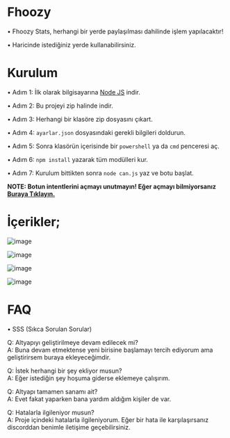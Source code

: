 # Fhoozy

• Fhoozy Stats, herhangi bir yerde paylaşılması dahilinde işlem yapılacaktır!

• Haricinde istediğiniz yerde kullanabilirsiniz.

# Kurulum

• Adım 1: İlk olarak bilgisayarına [Node JS](https://nodejs.org/en/) indir.

• Adım 2: Bu projeyi zip halinde indir.

• Adım 3: Herhangi bir klasöre zip dosyasını çıkart.

• Adım 4: `ayarlar.json` dosyasındaki gerekli bilgileri doldurun.

• Adım 5: Sonra klasörün içerisinde bir `powershell` ya da `cmd` penceresi aç.

• Adım 6: `npm install` yazarak tüm modülleri kur.

• Adım 7: Kurulum bittikten sonra `node can.js` yaz ve botu başlat.

**NOTE: Botun intentlerini açmayı unutmayın! Eğer açmayı bilmiyorsanız [Buraya Tıklayın.](https://fhoozy.is-a-cool-femboy.xyz/5t42EhZhj)**

# İçerikler;

![image](https://user-images.githubusercontent.com/75787893/162613855-685c2ce1-33a5-415e-a3d3-31c6821e997a.png)

![image](https://user-images.githubusercontent.com/75787893/162613876-a056cb04-b3f6-4108-9b9c-f2a1d693ee38.png)

![image](https://user-images.githubusercontent.com/75787893/162613952-5ae77845-f214-45ee-b479-34d2289e16c0.png)

![image](https://user-images.githubusercontent.com/75787893/162613902-e214386a-549d-45bb-9cd3-0b39c2b02f40.png)

# FAQ

• SSS (Sıkca Sorulan Sorular)

Q: Altyapıyı geliştirilmeye devam edilecek mi?                                                                                                                         
A: Buna devam etmektense yeni birisine başlamayı tercih ediyorum ama geliştirirsem buraya ekleyeceğimdir.

Q: İstek herhangi bir şey ekliyor musun?                                                                                                                               
A: Eğer istediğin şey hoşuma giderse eklemeye çalışırım.

Q: Altyapı tamamen sanamı ait?                                                                                                                                         
A: Evet fakat yaparken bana yardım aldığım kişiler de var.

Q: Hatalarla ilgileniyor musun?                                                                                                                                         
A: Proje içindeki hatalarla ilgileniyorum. Eğer bir hata ile karşılaşırsanız discorddan benimle iletişime geçebilirsiniz.
